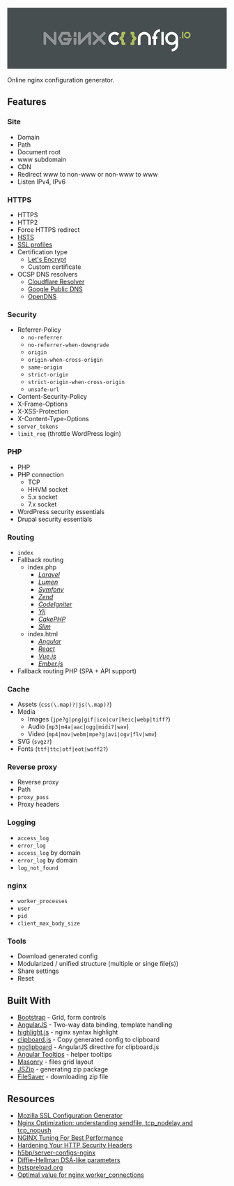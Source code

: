[![nginxconfig.io](public/assets/img/github.png)](https://nginxconfig.io)

Online nginx configuration generator.

## Features
### Site
* Domain
* Path
* Document root
* www subdomain
* CDN
* Redirect www to non-www or non-www to www
* Listen IPv4, IPv6

### HTTPS
* HTTPS
* HTTP2
* Force HTTPS redirect
* [HSTS](https://hstspreload.org)
* [SSL profiles](https://mozilla.github.io/server-side-tls/ssl-config-generator/)
* Certification type
	* [Let's Encrypt](https://letsencrypt.org)
	* Custom certificate
* OCSP DNS resolvers
	* [Cloudflare Resolver](https://www.cloudflare.com/dns/)
	* [Google Public DNS](https://developers.google.com/speed/public-dns/)
	* [OpenDNS](https://www.opendns.com)

### Security
* Referrer-Policy
	* `no-referrer`
	* `no-referrer-when-downgrade`
	* `origin`
	* `origin-when-cross-origin`
	* `same-origin`
	* `strict-origin`
	* `strict-origin-when-cross-origin`
	* `unsafe-url`
* Content-Security-Policy
* X-Frame-Options
* X-XSS-Protection
* X-Content-Type-Options
* `server_tokens`
* `limit_req` (throttle WordPress login)

### PHP
* PHP
* PHP connection
	* TCP
	* HHVM socket
	* 5.x socket
	* 7.x socket
* WordPress security essentials
* Drupal security essentials

### Routing
* `index`
* Fallback routing
	* index.php
		* *[Laravel](https://laravel.com/docs/master/deployment#nginx)*
		* *[Lumen](https://lumen.laravel.com/docs/5.1/installation#configuration)*
		* *[Symfony](https://symfony.com/doc/current/setup/web_server_configuration.html#nginx)*
		* *[Zend](https://www.nginx.com/resources/wiki/start/topics/recipes/zend/)*
		* *[CodeIgniter](https://www.nginx.com/resources/wiki/start/topics/recipes/codeigniter/)*
		* *[Yii](http://www.yiiframework.com/doc/guide/1.1/en/quickstart.apache-nginx-config#nginx)*
		* *[CakePHP](https://book.cakephp.org/3.0/en/installation.html#nginx)*
		* *[Slim](https://www.slimframework.com/docs/start/web-servers.html)*
	* index.html
		* *[Angular](https://angular.io/guide/deployment#production-servers)*
		* *[React](https://github.com/react-boilerplate/react-boilerplate/blob/v3.5.0/app/.nginx.conf#L81)*
		* *[Vue.js](https://stackoverflow.com/questions/47655869/how-to-use-vue-js-with-nginx)*
		* *[Ember.js](https://discuss.emberjs.com/t/how-to-serve-all-routes-on-a-production-server-exactly/6372)*
* Fallback routing PHP (SPA + API support)

### Cache
* Assets (`css(\.map)?|js(\.map)?`)
* Media
	* Images (`jpe?g|png|gif|ico|cur|heic|webp|tiff?`)
	* Audio (`mp3|m4a|aac|ogg|midi?|wav`)
	* Video (`mp4|mov|webm|mpe?g|avi|ogv|flv|wmv`)
* SVG (`svgz?`)
* Fonts (`ttf|ttc|otf|eot|woff2?`)

### Reverse proxy
* Reverse proxy
* Path
* `proxy_pass`
* Proxy headers

### Logging
* `access_log`
* `error_log`
* `access_log` by domain
* `error_log` by domain
* `log_not_found`

### nginx
* `worker_processes`
* `user`
* `pid`
* `client_max_body_size`

### Tools
* Download generated config
* Modularized / unified structure (multiple or singe file(s))
* Share settings
* Reset

## Built With
* [Bootstrap](http://getbootstrap.com) - Grid, form controls
* [AngularJS](https://angularjs.org) - Two-way data binding, template handling
* [highlight.js](https://highlightjs.org) - nginx syntax highlight
* [clipboard.js](https://clipboardjs.com) - Copy generated config to clipboard
* [ngclipboard](http://sachinchoolur.github.io/ngclipboard/) - AngularJS directive for clipboard.js
* [Angular Tooltips](https://720kb.github.io/angular-tooltips/) - helper tooltips
* [Masonry](https://masonry.desandro.com) - files grid layout
* [JSZip](https://stuk.github.io/jszip) - generating zip package
* [FileSaver](https://github.com/eligrey/FileSaver.js) - downloading zip file

## Resources
* [Mozilla SSL Configuration Generator](https://mozilla.github.io/server-side-tls/ssl-config-generator/)
* [Nginx Optimization: understanding sendfile, tcp_nodelay and tcp_nopush](https://thoughts.t37.net/nginx-optimization-understanding-sendfile-tcp-nodelay-and-tcp-nopush-c55cdd276765)
* [NGINX Tuning For Best Performance](https://gist.github.com/denji/8359866)
* [Hardening Your HTTP Security Headers](https://www.keycdn.com/blog/http-security-headers/)
* [h5bp/server-configs-nginx](https://github.com/h5bp/server-configs-nginx)
* [Diffie-Hellman DSA-like parameters](https://security.stackexchange.com/questions/95178/diffie-hellman-parameters-still-calculating-after-24-hours/95184#95184)
* [hstspreload.org](https://hstspreload.org)
* [Optimal value for nginx worker_connections](https://serverfault.com/questions/787919/optimal-value-for-nginx-worker-connections)
